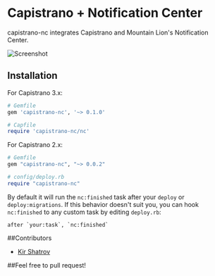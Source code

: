 Capistrano + Notification Center
=========================

capistrano-nc integrates Capistrano and Mountain Lion's Notification Center.

![Screenshot](http://f.cl.ly/items/1k253H0o350m1F0L371j/Screen%20Shot%202012-09-29%20at%2012.57.34%20PM.png)

Installation
------------

For Capistrano 3.x:

```ruby
# Gemfile
gem 'capistrano-nc', '~> 0.1.0'
```

```ruby
# Capfile
require 'capistrano-nc/nc'
```

For Capistrano 2.x:

```ruby
# Gemfile
gem "capistrano-nc", "~> 0.0.2"
```

```ruby
# config/deploy.rb
require "capistrano-nc"
```

By default it will run the `nc:finished` task after your `deploy` or `deploy:migrations`. If this behavior doesn't suit you, you can hook `nc:finished` to any custom task by editing `deploy.rb`:

```
after `your:task`, `nc:finished`
```

##Contributors

- [Kir Shatrov](https://github.com/kirs/)

##Feel free to pull request!
